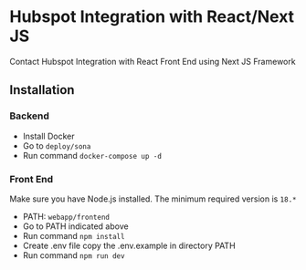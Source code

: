 # Hubspot Integration with React/Next JS
Contact Hubspot Integration with React Front End using Next JS Framework

## Installation

### Backend

* Install Docker
* Go to `deploy/sona`
* Run command `docker-compose up -d`

### Front End
Make sure you have Node.js installed. The minimum required version is `18.*`

* PATH: `webapp/frontend`
* Go to PATH indicated above
* Run command `npm install`
* Create .env file copy the .env.example in directory PATH
* Run command `npm run dev`
